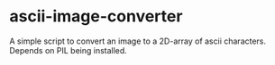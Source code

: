 # ascii-image-converter
A simple script to convert an image to a 2D-array of ascii characters.
Depends on PIL being installed.
